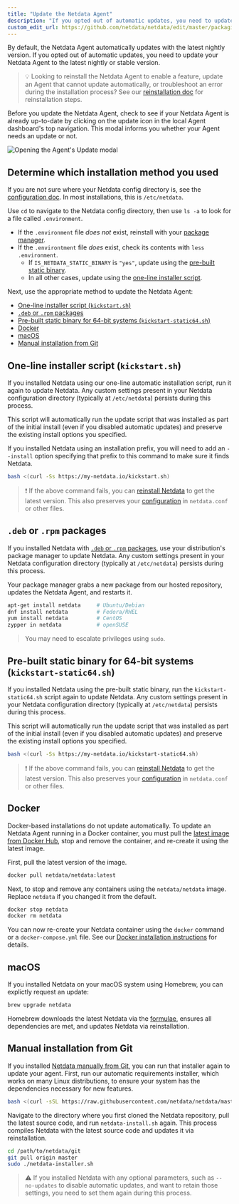 ```yaml
---
title: "Update the Netdata Agent"
description: "If you opted out of automatic updates, you need to update your Netdata Agent to the latest nightly or stable version."
custom_edit_url: https://github.com/netdata/netdata/edit/master/packaging/installer/UPDATE.md
---
```




By default, the Netdata Agent automatically updates with the latest nightly version. If you opted out of automatic
updates, you need to update your Netdata Agent to the latest nightly or stable version.

> 💡 Looking to reinstall the Netdata Agent to enable a feature, update an Agent that cannot update automatically, or
> troubleshoot an error during the installation process? See our [reinstallation doc](/docs/agent/packaging/installer/reinstall)
> for reinstallation steps.

Before you update the Netdata Agent, check to see if your Netdata Agent is already up-to-date by clicking on the update
icon in the local Agent dashboard's top navigation. This modal informs you whether your Agent needs an update or not.

![Opening the Agent's Update modal](https://user-images.githubusercontent.com/1153921/99738428-add06780-2a87-11eb-8268-0e17b689eb3f.gif)

## Determine which installation method you used

If you are not sure where your Netdata config directory is, see the [configuration doc](/docs/configure/nodes). In
most installations, this is `/etc/netdata`.

Use `cd` to navigate to the Netdata config directory, then use `ls -a` to look for a file called `.environment`.

-   If the `.environment` file _does not_ exist, reinstall with your [package manager](#deb-or-rpm-packages).
-   If the `.environtment` file _does_ exist, check its contents with `less .environment`.
    -   If `IS_NETDATA_STATIC_BINARY` is `"yes"`, update using the [pre-built static
        binary](#pre-built-static-binary-for-64-bit-systems-kickstart-static64sh).
    -   In all other cases, update using the [one-line installer script](#one-line-installer-script-kickstartsh).

Next, use the appropriate method to update the Netdata Agent:

-   [One-line installer script (`kickstart.sh`)](#one-line-installer-script-kickstartsh)
-   [`.deb` or `.rpm` packages](#deb-or-rpm-packages)
-   [Pre-built static binary for 64-bit systems (`kickstart-static64.sh`)](#pre-built-static-binary-for-64-bit-systems-kickstart-static64sh)
-   [Docker](#docker)
-   [macOS](#macos)
-   [Manual installation from Git](#manual-installation-from-git)

## One-line installer script (`kickstart.sh`)

If you installed Netdata using our one-line automatic installation script, run it again to update Netdata. Any custom
settings present in your Netdata configuration directory (typically at `/etc/netdata`) persists during this process.

This script will automatically run the update script that was installed as part of the initial install (even if
you disabled automatic updates) and preserve the existing install options you specified.

If you installed Netdata using an installation prefix, you will need to add an `--install` option specifying
that prefix to this command to make sure it finds Netdata.

```bash
bash <(curl -Ss https://my-netdata.io/kickstart.sh)
```

> ❗ If the above command fails, you can [reinstall
> Netdata](/docs/agent/packaging/installer/reinstall#one-line-installer-script-kickstartsh) to get the latest version. This also
> preserves your [configuration](/docs/configure/nodes) in `netdata.conf` or other files.

## `.deb` or `.rpm` packages

If you installed Netdata with [`.deb` or `.rpm` packages](/docs/agent/packaging/installer/methods/packages), use your
distribution's package manager to update Netdata. Any custom settings present in your Netdata configuration directory
(typically at `/etc/netdata`) persists during this process.

Your package manager grabs a new package from our hosted repository, updates the Netdata Agent, and restarts it.

```bash
apt-get install netdata     # Ubuntu/Debian
dnf install netdata         # Fedora/RHEL
yum install netdata         # CentOS
zypper in netdata           # openSUSE
```

> You may need to escalate privileges using `sudo`.

## Pre-built static binary for 64-bit systems (`kickstart-static64.sh`)

If you installed Netdata using the pre-built static binary, run the `kickstart-static64.sh` script again to update
Netdata. Any custom settings present in your Netdata configuration directory (typically at `/etc/netdata`) persists
during this process.

This script will automatically run the update script that was installed as part of the initial install (even if
you disabled automatic updates) and preserve the existing install options you specified.

```bash
bash <(curl -Ss https://my-netdata.io/kickstart-static64.sh)
```

> ❗ If the above command fails, you can [reinstall
> Netdata](/docs/agent/packaging/installer/reinstall#pre-built-static-binary-for-64-bit-systems-kickstart-static64sh) to get the
> latest version. This also preserves your [configuration](/docs/configure/nodes) in `netdata.conf` or other files.

## Docker

Docker-based installations do not update automatically. To update an Netdata Agent running in a Docker container, you
must pull the [latest image from Docker Hub](https://hub.docker.com/r/netdata/netdata), stop and remove the container,
and re-create it using the latest image.

First, pull the latest version of the image.

```bash
docker pull netdata/netdata:latest
```

Next, to stop and remove any containers using the `netdata/netdata` image. Replace `netdata` if you changed it from the
default.

```bash
docker stop netdata
docker rm netdata
```

You can now re-create your Netdata container using the `docker` command or a `docker-compose.yml` file. See our [Docker
installation instructions](/docs/agent/packaging/docker#create-a-new-netdata-agent-container) for details.

## macOS

If you installed Netdata on your macOS system using Homebrew, you can explictly request an update:

```bash
brew upgrade netdata
```

Homebrew downloads the latest Netdata via the
[formulae](https://github.com/Homebrew/homebrew-core/blob/master/Formula/netdata.rb), ensures all dependencies are met,
and updates Netdata via reinstallation.

## Manual installation from Git

If you installed [Netdata manually from Git](/docs/agent/packaging/installer/methods/manual), you can run that installer again
to update your agent. First, run our automatic requirements installer, which works on many Linux distributions, to
ensure your system has the dependencies necessary for new features.

```bash
bash <(curl -sSL https://raw.githubusercontent.com/netdata/netdata/master/packaging/installer/install-required-packages.sh)
```

Navigate to the directory where you first cloned the Netdata repository, pull the latest source code, and run
`netdata-install.sh` again. This process compiles Netdata with the latest source code and updates it via reinstallation.

```bash
cd /path/to/netdata/git
git pull origin master
sudo ./netdata-installer.sh
```

> ⚠️ If you installed Netdata with any optional parameters, such as `--no-updates` to disable automatic updates, and
> want to retain those settings, you need to set them again during this process.



